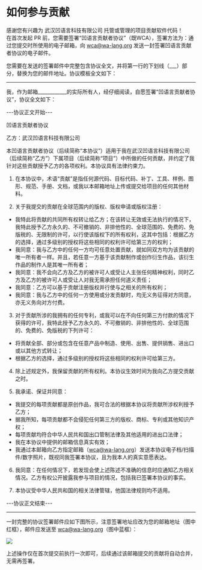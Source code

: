 # 如何参与贡献

感谢您有兴趣为 武汉凹语言科技有限公司 托管或管理的项目贡献软件代码！  
在首次发起 PR 前，您需要签署“凹语言贡献者协议”（既WCA），签署方法为：通过您提交时所使用的电子邮箱，向 <wca@wa-lang.org> 发送一封签署凹语言贡献者协议的电子邮件。

您需要在发送的签署邮件中完整包含协议全文，并将第一行的下划线（___）部分，替换为您的邮件地址。协议模板全文如下：

---

我，作为邮箱____________的实际所有人，经仔细阅读，自愿签署“凹语言贡献者协议”，协议全文如下：

---协议正文开始---

凹语言贡献者协议

乙方：武汉凹语言科技有限公司

本凹语言贡献者协议（后续简称“本协议”）适用于我在武汉凹语言科技有限公司（后续简称“乙方”）下属项目（后续简称“项目”）中所做的任何贡献，并约定了我针对这些贡献授予乙方的各项权利。本协议具有法律约束力。

1. 在本协议中，术语“贡献”是指任何源代码、目标代码、补丁、工具、样例、图形、规范、手册、文档，或我以本邮箱地址上传或提交给项目的任何其他材料。

2. 关于我提交的贡献在全球范围内的版权、版权申请或版权注册：
- 我特此将贡献的共同所有权转让给乙方；在该转让无效或无法执行的情况下，我特此授予乙方永久的、不可撤销的、非排他性的、全球范围的、免费的、免版税的、无限制的许可，以行使该版权下的所有权利，这其中包括：根据乙方的选择，通过多级别的授权将这些相同的权利许可给第三方的权利；
- 我同意：我与乙方中的任何一方均可任意处置贡献，就如同双方均为该贡献的唯一所有者一样。并且，若任意一方基于该贡献制作或创作衍生作品，该衍生作品的制作人是其唯一所有者；
- 我同意：我不会向乙方及乙方的被许可人或受让人主张任何精神权利，同时乙方及乙方的被许可人或受让人对我无需承担任何道义责任；
- 我同意：乙方可以基于贡献注册版权并行使与之相关的所有权利；
- 我同意：我与乙方中的任何一方使用或分发贡献时，均无义务征得对方同意，亦无义务向对方付费。

3. 对于贡献所涉的我拥有的任何专利，或我可以在不向任何第三方付款的情况下获得的许可，我特此授予乙方永久的、不可撤销的、非排他性的、全球范围的、免费的、免版税的下列许可：
- 将贡献全部、部分或包含在任意产品中制造、使用、出售、提供销售、进出口或以其他方式转让；
- 根据乙方的选择，通过多级别的授权将这些相同的权利许可给第三方。  

4. 除上述规定外，我保留贡献的所有权利。本协议生效时间为我向乙方提交贡献之时。

5. 我承诺、保证并同意：
- 我提交的每项贡献都是原创作品，我可合法的根据本协议将贡献所涉权利授予乙方；
- 据我所知，每项贡献都不会侵犯任何第三方的版权、商标、专利或其他知识产权；
- 每项贡献均符合中华人民共和国出口管制法律及其他适用的进出口法律；
- 我在本协议中提供的邮箱信息真实有效；
- 我通过本邮箱向乙方指定邮箱（wca@wa-lang.org）发送本协议电子档/扫描件/数字照片，既视同我签署本协议，且为我本人的真实意愿表达。

6. 我同意：在任何情况下，若发现会使上述陈述不准确的信息时应通知乙方相关情况。乙方有权公开披露我参与项目的情况，包括我已签署本协议的事实。

7. 本协议受中华人民共和国的相关法律管辖，他国法律规则均不适用。

---协议正文结束---

---

一封完整的协议签署邮件应如下图所示，注意签署地址应改为您的邮箱地址（图中红框），邮件应发送至 <wca@wa-lang.org>（图中蓝框）：

![](wca_mail_sample.png)

上述操作仅在首次提交前执行一次即可，后续通过该邮箱提交的贡献将自动合并，无需再签署。